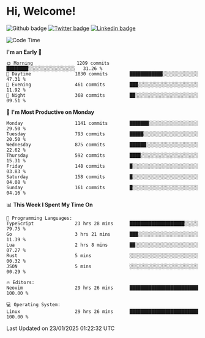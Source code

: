   # Hi, Welcome!
  ![Github badge](https://img.shields.io/github/followers/kraken-afk.svg?style=social&label=Follow&maxAge=2592000)
  [![Twitter badge](https://img.shields.io/badge/-Twitter-00acee?style=flat-square&logo=Twitter&logoColor=white)](https://twitter.com/trshppl)
  [![Linkedin badge](https://img.shields.io/badge/LinkedIn-0077B5?style=flat-square&logo=linkedin&logoColor=white)](https://www.linkedin.com/in/noveanrer)
<!--START_SECTION:waka-->
![Code Time](http://img.shields.io/badge/Code%20Time-690%20hrs%2046%20mins-blue)

**I'm an Early 🐤** 

```text
🌞 Morning                1209 commits        ████████░░░░░░░░░░░░░░░░░   31.26 % 
🌆 Daytime                1830 commits        ████████████░░░░░░░░░░░░░   47.31 % 
🌃 Evening                461 commits         ███░░░░░░░░░░░░░░░░░░░░░░   11.92 % 
🌙 Night                  368 commits         ██░░░░░░░░░░░░░░░░░░░░░░░   09.51 % 
```
📅 **I'm Most Productive on Monday** 

```text
Monday                   1141 commits        ███████░░░░░░░░░░░░░░░░░░   29.50 % 
Tuesday                  793 commits         █████░░░░░░░░░░░░░░░░░░░░   20.50 % 
Wednesday                875 commits         ██████░░░░░░░░░░░░░░░░░░░   22.62 % 
Thursday                 592 commits         ████░░░░░░░░░░░░░░░░░░░░░   15.31 % 
Friday                   148 commits         █░░░░░░░░░░░░░░░░░░░░░░░░   03.83 % 
Saturday                 158 commits         █░░░░░░░░░░░░░░░░░░░░░░░░   04.08 % 
Sunday                   161 commits         █░░░░░░░░░░░░░░░░░░░░░░░░   04.16 % 
```


📊 **This Week I Spent My Time On** 

```text
💬 Programming Languages: 
TypeScript               23 hrs 28 mins      ████████████████████░░░░░   79.75 % 
Go                       3 hrs 21 mins       ███░░░░░░░░░░░░░░░░░░░░░░   11.39 % 
Lua                      2 hrs 8 mins        ██░░░░░░░░░░░░░░░░░░░░░░░   07.27 % 
Rust                     5 mins              ░░░░░░░░░░░░░░░░░░░░░░░░░   00.32 % 
JSON                     5 mins              ░░░░░░░░░░░░░░░░░░░░░░░░░   00.29 % 

🔥 Editors: 
Neovim                   29 hrs 26 mins      █████████████████████████   100.00 % 

💻 Operating System: 
Linux                    29 hrs 26 mins      █████████████████████████   100.00 % 
```


 Last Updated on 23/01/2025 01:22:32 UTC
<!--END_SECTION:waka-->